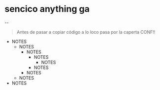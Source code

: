 # sencico anything ga
--
> Antes de pasar a copiar código a lo loco pasa por la caperta CONF!!

* NOTES
    * NOTES
        * NOTES
            * NOTES
                * NOTES
            * NOTES
        * NOTES
    * NOTES
* NOTES